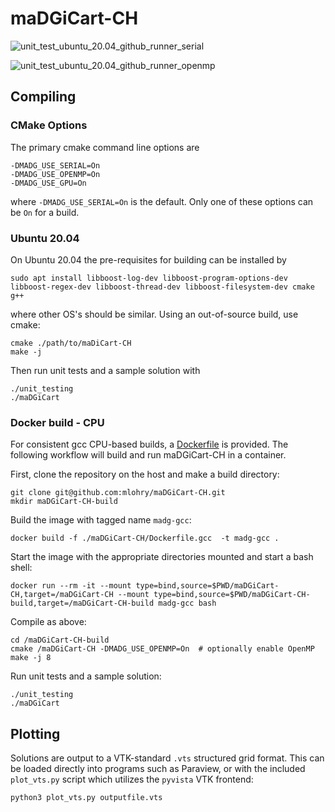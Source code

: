 # maDGiCart-CH

![unit_test_ubuntu_20.04_github_runner_serial](https://github.com/mlohry/maDGiCart-CH/actions/workflows/unit_test_github_runner.yml/badge.svg?branch=master)

![unit_test_ubuntu_20.04_github_runner_openmp](https://github.com/mlohry/maDGiCart-CH/actions/workflows/unit_test_github_runner_openmp.yml/badge.svg?branch=master)

## Compiling

### CMake Options

The primary cmake command line options are

    -DMADG_USE_SERIAL=On
    -DMADG_USE_OPENMP=On
    -DMADG_USE_GPU=On

where `-DMADG_USE_SERIAL=On` is the default. Only one of these options can be `On` for a build.


### Ubuntu 20.04

On Ubuntu 20.04 the pre-requisites for building can be installed by

    sudo apt install libboost-log-dev libboost-program-options-dev libboost-regex-dev libboost-thread-dev libboost-filesystem-dev cmake g++

where other OS's should be similar. Using an out-of-source build, use cmake:

    cmake ./path/to/maDiCart-CH
    make -j

Then run unit tests and a sample solution with

    ./unit_testing
    ./maDGiCart


### Docker build - CPU

For consistent gcc CPU-based builds, a [Dockerfile](Dockerfile.gcc) is provided. The following workflow will build and run maDGiCart-CH in a container.

First, clone the repository on the host and make a build directory:

    git clone git@github.com:mlohry/maDGiCart-CH.git
    mkdir maDGiCart-CH-build

Build the image with tagged name `madg-gcc`:

    docker build -f ./maDGiCart-CH/Dockerfile.gcc  -t madg-gcc .

Start the image with the appropriate directories mounted and start a bash shell:

    docker run --rm -it --mount type=bind,source=$PWD/maDGiCart-CH,target=/maDGiCart-CH --mount type=bind,source=$PWD/maDGiCart-CH-build,target=/maDGiCart-CH-build madg-gcc bash

Compile as above:

    cd /maDGiCart-CH-build
    cmake /maDGiCart-CH -DMADG_USE_OPENMP=On  # optionally enable OpenMP
    make -j 8

Run unit tests and a sample solution:

    ./unit_testing
    ./maDGiCart


## Plotting

Solutions are output to a VTK-standard `.vts` structured grid format. This can be loaded directly into programs such as Paraview, or with the included `plot_vts.py` script which utilizes the `pyvista` VTK frontend:

    python3 plot_vts.py outputfile.vts

